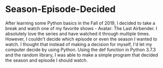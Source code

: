 # Season-Episode-Decided

After learning some Python basics in the Fall of 2019, I decided to take a break and watch one of my favorite shows - Avatar: The Last Airbender. 
I absolutely love the series and have watched it through multiple times. However, I couldn't decide which episode or even the season I wanted to watch.
I thought that instead of making a decision for myself, I'd let my computer decide by using Python.
Using the def function in Python 3.7.3 and the random library, I was able to make a simple program that decided the season and episode I should watch.
